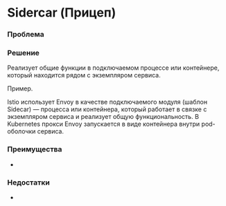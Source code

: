 # Sidercar (Прицеп)

### Проблема

### Решение

Реализует общие функции в подключаемом процессе или контейнере, который находится рядом с экземпляром сервиса.

Пример.

Istio использует Envoy в качестве подключаемого модуля (шаблон Sidecar) — процесса или контейнера, который работает в связке с экземпляром сервиса и реа­лизует общую функциональность. В Kubernetes прокси Envoy запускается в виде контейнера внутри pod-оболочки сервиса.

### Преимущества

- 

### Недостатки

-